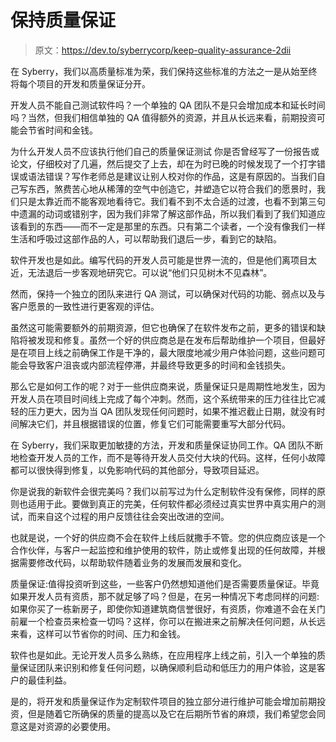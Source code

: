 # 保持质量保证

> 原文：<https://dev.to/syberrycorp/keep-quality-assurance-2dii>

在 Syberry，我们以高质量标准为荣，我们保持这些标准的方法之一是从始至终将每个项目的开发和质量保证分开。

开发人员不能自己测试软件吗？一个单独的 QA 团队不是只会增加成本和延长时间吗？当然，但我们相信单独的 QA 值得额外的资源，并且从长远来看，前期投资可能会节省时间和金钱。

为什么开发人员不应该执行他们自己的质量保证测试
你是否曾经写了一份报告或论文，仔细校对了几遍，然后提交了上去，却在为时已晚的时候发现了一个打字错误或语法错误？写作老师总是建议让别人校对你的作品，这是有原因的。当我们自己写东西，煞费苦心地从稀薄的空气中创造它，并塑造它以符合我们的愿景时，我们只是太靠近而不能客观地看待它。我们看不到不太合适的过渡，也看不到第三句中遗漏的动词或错别字，因为我们非常了解这部作品，所以我们看到了我们知道应该看到的东西——而不一定是那里的东西。只有第二个读者，一个没有像我们一样生活和呼吸过这部作品的人，可以帮助我们退后一步，看到它的缺陷。

软件开发也是如此。编写代码的开发人员可能是世界一流的，但是他们离项目太近，无法退后一步客观地研究它。可以说“他们只见树木不见森林”。

然而，保持一个独立的团队来进行 QA 测试，可以确保对代码的功能、弱点以及与客户愿景的一致性进行更客观的评估。

虽然这可能需要额外的前期资源，但它也确保了在软件发布之前，更多的错误和缺陷将被发现和修复。虽然一个好的供应商总是在发布后帮助维护一个项目，但最好是在项目上线之前确保工作是干净的，最大限度地减少用户体验问题，这些问题可能会导致客户沮丧或内部流程停滞，并最终导致更多的时间和金钱损失。

那么它是如何工作的呢？对于一些供应商来说，质量保证只是周期性地发生，因为开发人员在项目时间线上完成了每个冲刺。然而，这个系统带来的压力往往比它减轻的压力更大，因为当 QA 团队发现任何问题时，如果不推迟截止日期，就没有时间解决它们，并且根据错误的位置，修复它们可能需要重写大部分代码。

在 Syberry，我们采取更加敏捷的方法，开发和质量保证协同工作。QA 团队不断地检查开发人员的工作，而不是等待开发人员交付大块的代码。这样，任何小故障都可以很快得到修复，以免影响代码的其他部分，导致项目延迟。

你是说我的新软件会很完美吗？我们以前写过为什么定制软件没有保修，同样的原则也适用于此。要做到真正的完美，任何软件都必须经过真实世界中真实用户的测试，而来自这个过程的用户反馈往往会突出改进的空间。

也就是说，一个好的供应商不会在软件上线后就撒手不管。您的供应商应该是一个合作伙伴，与客户一起监控和维护使用的软件，防止或修复出现的任何故障，并根据需要修改代码，以帮助软件随着业务的发展而发展和变化。

质量保证:值得投资听到这些，一些客户仍然想知道他们是否需要质量保证。毕竟如果开发人员有资质，那不就足够了吗？但是，在另一种情况下考虑同样的问题:如果你买了一栋新房子，即使你知道建筑商信誉很好，有资质，你难道不会在关门前雇一个检查员来检查一切吗？这样，你可以在搬进来之前解决任何问题，从长远来看，这样可以节省你的时间、压力和金钱。

软件也是如此。无论开发人员多么熟练，在应用程序上线之前，引入一个单独的质量保证团队来识别和修复任何问题，以确保顺利启动和低压力的用户体验，这是客户的最佳利益。

是的，将开发和质量保证作为定制软件项目的独立部分进行维护可能会增加前期投资，但是随着它所确保的质量的提高以及它在后期所节省的麻烦，我们希望您会同意这是对资源的必要使用。